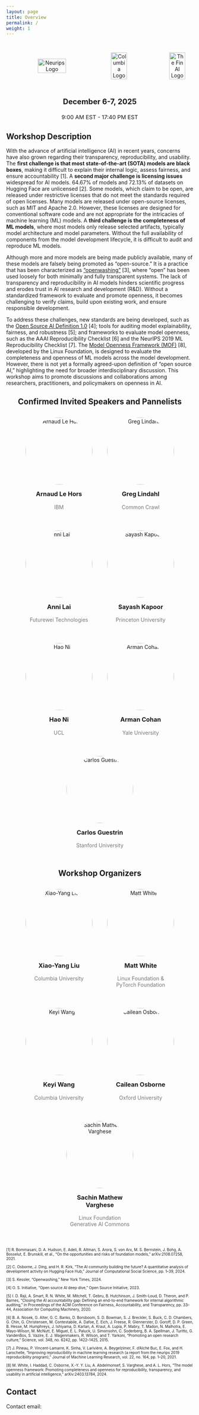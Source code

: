 ```yaml
---
layout: page
title: Overview
permalink: /
weight: 1
---
```


<div style="text-align: center; display: flex; width: 100%; justify-content: space-evenly; align-items: center; gap: 1em; padding: 2em">
  <img style="width: 40%;" src="https://github.com/Open-Finance-Lab/AI_Openness_Workshop/blob/main/docs/assets/logos/neurips.png?raw=true" alt="Neurips Logo">
  <img style="width: 30%;" src="https://github.com/Open-Finance-Lab/AI_Openness_Workshop/blob/main/docs/assets/logos/columbiau.jpeg?raw=true" alt="Columbia Logo">
  <img style="width: 30%;" src="https://github.com/Open-Finance-Lab/AI_Openness_Workshop/blob/main/docs/assets/logos/Linux_Foundation_logo.png?raw=true" alt="The Fin AI Logo">
</div>

<p align="center" style="font-size:20px; font-weight:bold;">
  December 6-7, 2025
</p>
<p align="center" style="font-size:15px;">
  9:00 AM EST - 17:40 PM EST
</p>

## Workshop Description
With the advance of artificial intelligence (AI) in recent years, concerns have also grown regarding their transparency, reproducibility, and usability. The **first challenge is that most state-of-the-art (SOTA) models are black boxes**, making it difficult to explain their internal logic, assess fairness, and ensure accountability [1]. A **second major challenge is licensing issues** widespread for AI models. 64.67% of models and 72.13% of datasets on Hugging Face are unlicensed [2]. Some models, which claim to be open, are released under restrictive licenses that do not meet the standards required of open licenses. Many models are released under open-source licenses, such as MIT and Apache 2.0. However, these licenses are designed for conventional software code and are not appropriate for the intricacies of machine learning (ML) models. A **third challenge is the completeness of ML models**, where most models only release selected artifacts, typically model architecture and model parameters. Without the full availability of components from the model development lifecycle, it is difficult to audit and reproduce ML models. 

Although more and more models are being made publicly available, many of these models are falsely being promoted as “open-source.” It is a practice that has been characterized as [“openwashing”](https://www.nytimes.com/2024/05/17/business/what-is-openwashing-ai.html) [3], where “open” has been used loosely for both minimally and fully transparent systems. The lack of transparency and reproducibility in AI models hinders scientific progress and erodes trust in AI research and development (R&D). Without a standardized framework to evaluate and promote openness, it becomes challenging to verify claims, build upon existing work, and ensure responsible development.

To address these challenges, new standards are being developed, such as the [Open Source AI Definition 1.0](https://opensource.org/ai/open-source-ai-definition) [4]; tools for auditing model explainability, fairness, and robustness [5]; and frameworks to evaluate model openness, such as the AAAI Reproducibility Checklist [6] and the NeurIPS 2019 ML Reproducibility Checklist [7]. The [Model Openness Framework (MOF)](https://lfaidata.foundation/blog/2024/04/17/introducing-the-model-openness-framework-promoting-completeness-and-openness-for-reproducibility-transparency-and-usability-in-ai/) [8], developed by the Linux Foundation, is designed to evaluate the completeness and openness of ML models across the model development. However, there is not yet a formally agreed-upon definition of “open source AI,” highlighting the need for broader interdisciplinary discussion. This workshop aims to promote discussions and collaborations among researchers, practitioners, and policymakers on openness in AI. 



<div style="text-align:center; margin-bottom:40px;">
  <h2 style="margin-bottom:30px;">Confirmed Invited Speakers and Pannelists</h2>

  <div style="display:flex; flex-wrap:wrap; justify-content:center; gap:40px;">

  <a href="https://www.linkedin.com/in/harveyjstein/" target="_blank" style="text-decoration:none; color:inherit;">
      <div style="width:180px;">
        <img src="assets/speakers/arnaud_le_hors.jpeg" alt="Arnaud Le Hors" style="width:180px; height:180px; border-radius:50%; object-fit:cover;">
        <h3 style="margin-top:15px;">Arnaud Le Hors</h3>
        <p style="color:#777;">IBM</p>
      </div>
  </a>


  <a href="https://www.linkedin.com/in/greglindahl/" target="_blank" style="text-decoration:none; color:inherit;">
      <div style="width:180px;">
        <img src="assets/speakers/greg-lindahl.png" alt="Greg Lindahl" style="width:180px; height:180px; border-radius:50%; object-fit:cover;">
        <h3 style="margin-top:15px;">Greg Lindahl</h3>
        <p style="color:#777;">Common Crawl</p>
      </div>
  </a>

   <a href="https://www.linkedin.com/in/greglindahl/" target="_blank" style="text-decoration:none; color:inherit;">
      <div style="width:180px;">
        <img src="assets/speakers/anni_lai.jpeg" alt="nni Lai" style="width:180px; height:180px; border-radius:50%; object-fit:cover;">
        <h3 style="margin-top:15px;">Anni Lai</h3>
        <p style="color:#777;">Futurewei Technologies</p>
      </div>
  </a>

  <a href="https://armancohan.com/" target="_blank" style="text-decoration:none; color:inherit;">
      <div style="width:180px;">
        <img src="assets/speakers/Sayash_Kapoor.png" alt="Sayash Kapoor" style="width:180px; height:180px; border-radius:50%; object-fit:cover;">
        <h3 style="margin-top:15px;">Sayash Kapoor</h3>
        <p style="color:#777;">Princeton University</p>
      </div>
  </a>

  <a href="https://profiles.ucl.ac.uk/56579-hao-ni" target="_blank" style="text-decoration:none; color:inherit;">
      <div style="width:180px;">
        <img src="assets/speakers/hao-ni.png" alt="Hao Ni" style="width:180px; height:180px; border-radius:50%; object-fit:cover;">
        <h3 style="margin-top:15px;">Hao Ni</h3>
        <p style="color:#777;">UCL</p>
      </div>
  </a>

  <a href="https://armancohan.com/" target="_blank" style="text-decoration:none; color:inherit;">
      <div style="width:180px;">
        <img src="assets/speakers/arman-cohan.png" alt="Arman Cohan" style="width:180px; height:180px; border-radius:50%; object-fit:cover;">
        <h3 style="margin-top:15px;">Arman Cohan</h3>
        <p style="color:#777;">Yale University</p>
      </div>
  </a>

  <a href="https://roseyu.com/" target="_blank" style="text-decoration:none; color:inherit;">
      <div style="width:180px;">
        <img src="assets/speakers/Carlos-Guestrin.jpeg" alt="Carlos Guestrin" style="width:180px; height:180px; border-radius:50%; object-fit:cover;">
        <h3 style="margin-top:15px;">Carlos Guestrin</h3>
        <p style="color:#777;">Stanford University</p>
      </div>
  </a>

  </div>

</div>



<div style="text-align:center; margin-bottom:40px;">
  <h2 style="margin-bottom:30px;">Workshop Organizers</h2>

<div style="display:flex; flex-wrap:wrap; justify-content:center; gap:40px;">

  <a href="https://scholar.google.com/citations?user=C83b8ncAAAAJ&hl=en" target="_blank" style="text-decoration:none; color:inherit;">
      <div style="width:180px;">
        <img src="assets/organizers/supervisors/liu-xy.png" alt="Xiao-Yang Liu" style="width:180px; height:180px; border-radius:50%; object-fit:cover;">
        <h3 style="margin-top:15px;">Xiao-Yang Liu</h3>
        <p style="color:#777;">Columbia University</p>
      </div>
  </a>

  <a href="https://www.matt-white.com/" target="_blank" style="text-decoration:none; color:inherit;">
      <div style="width:180px;">
        <img src="assets/speakers/matt-white.png" alt="Matt White" style="width:180px; height:180px; border-radius:50%; object-fit:cover;">
        <h3 style="margin-top:15px;">Matt White</h3>
        <p style="color:#777;">Linux Foundation & PyTorch Foundation</p>
      </div>
  </a>

  <a href="https://www.cs.columbia.edu/~zhouyu/" target="_blank" style="text-decoration:none; color:inherit;">
    <div style="width:180px;">
      <img src="assets/organizers/keyi.jpeg" alt="Keyi Wang" style="width:180px; height:180px; border-radius:50%; object-fit:cover;">
      <h3 style="margin-top:15px;">Keyi Wang</h3>
      <p style="color:#777;">Columbia University</p>
    </div>
  </a>

  

  <a href="https://lidengsite.wordpress.com/" target="_blank" style="text-decoration:none; color:inherit;">
      <div style="width:180px;">
        <img src="assets/organizers/Cailean_Osborne.jpeg" alt="Cailean Osborne" style="width:180px; height:180px; border-radius:50%; object-fit:cover;">
        <h3 style="margin-top:15px;">Cailean Osborne</h3>
        <p style="color:#777;">Oxford University</p>
      </div>
  </a>

  <a href="https://cyp0630.github.io/" target="_blank" style="text-decoration:none; color:inherit;">
      <div style="width:180px;">
        <img src="assets/organizers/sachin.jpeg" alt="Sachin Mathew Varghese" style="width:180px; height:180px; border-radius:50%; object-fit:cover;">
        <h3 style="margin-top:15px;">Sachin Mathew Varghese</h3>
        <p style="color:#777;">Linux Foundation Generative AI Commons</p>
      </div>
  </a>


  </div>
</div>






<p style="font-size: 10px;">
[1]  R. Bommasani, D. A. Hudson, E. Adeli, R. Altman, S. Arora, S. von Arx, M. S. Bernstein, J. Bohg, A. Bosselut, E. Brunskill, et al., “On the opportunities and risks of foundation models,” arXiv:2108.07258, 2021.
</p>
<p style="font-size: 10px;">
[2] C. Osborne, J. Ding, and H. R. Kirk, “The AI community building the future? A quantitative analysis of development activity on Hugging Face Hub,” Journal of Computational Social Science, pp. 1–39, 2024.
</p>
<p style="font-size: 10px;">
[3] S. Kessler, “Openwashing,” New York Times, 2024.
</p>
<p style="font-size: 10px;">
[4] O. S. Initiative, “Open source AI deep dive,” Open Source Initiative, 2023.
</p>
<p style="font-size: 10px;">
[5] I. D. Raji, A. Smart, R. N. White, M. Mitchell, T. Gebru, B. Hutchinson, J. Smith-Loud, D. Theron, and P. Barnes, “Closing the AI accountability gap: Defining an end-to-end framework for internal algorithmic auditing,” in Proceedings of the ACM Conference on Fairness, Accountability, and Transparency, pp. 33–44, Association for Computing Machinery, 2020. 
</p>
<p style="font-size: 10px;">
[6] B. A. Nosek, G. Alter, G. C. Banks, D. Borsboom, S. D. Bowman, S. J. Breckler, S. Buck, C. D. Chambers, G. Chin, G. Christensen, M. Contestabile, A. Dafoe, E. Eich, J. Freese, R. Glennerster, D. Goroff, D. P. Green, B. Hesse, M. Humphreys, J. Ishiyama, D. Karlan, A. Kraut, A. Lupia, P. Mabry, T. Madon, N. Malhotra, E. Mayo-Wilson, M. McNutt, E. Miguel, E. L. Paluck, U. Simonsohn, C. Soderberg, B. A. Spellman, J. Turitto, G. VandenBos, S. Vazire, E. J. Wagenmakers, R. Wilson, and T. Yarkoni, “Promoting an open research culture,” Science, vol. 348, no. 6242, pp. 1422–1425, 2015.
</p>
<p style="font-size: 10px;">
[7] J. Pineau, P. Vincent-Lamarre, K. Sinha, V. Larivière, A. Beygelzimer, F. d’Alché Buc, E. Fox, and H. Larochelle, “Improving reproducibility in machine learning research (a report from the neurips 2019 reproducibility program),” Journal of Machine Learning Research, vol. 22, no. 164, pp. 1–20, 2021.
</p>
<p style="font-size: 10px;">
[8] M. White, I. Haddad, C. Osborne, X.-Y. Y. Liu, A. Abdelmonsef, S. Varghese, and A. L. Hors, “The model
openness framework: Promoting completeness and openness for reproducibility, transparency, and usability in
artificial intelligence,” arXiv:2403.13784, 2024.
</p>


## Contact
Contact email: 





